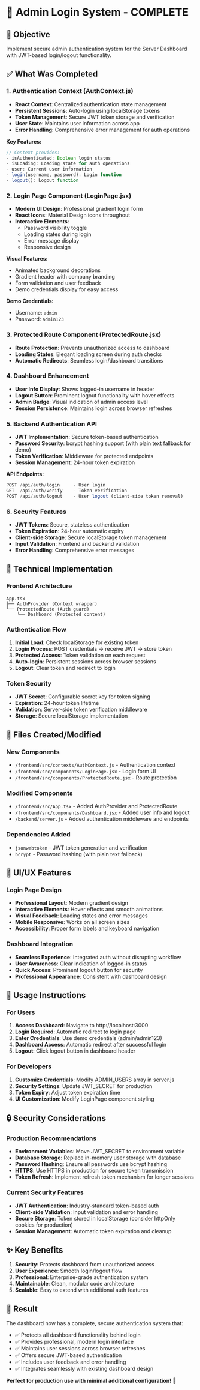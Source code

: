 # 🔐 Admin Login System - COMPLETE

## 🎯 Objective
Implement secure admin authentication system for the Server Dashboard with JWT-based login/logout functionality.

## ✅ What Was Completed

### 1. Authentication Context (AuthContext.js)
- **React Context**: Centralized authentication state management
- **Persistent Sessions**: Auto-login using localStorage tokens
- **Token Management**: Secure JWT token storage and verification
- **User State**: Maintains user information across app
- **Error Handling**: Comprehensive error management for auth operations

**Key Features:**
```javascript
// Context provides:
- isAuthenticated: Boolean login status
- isLoading: Loading state for auth operations
- user: Current user information
- login(username, password): Login function
- logout(): Logout function
```

### 2. Login Page Component (LoginPage.jsx)
- **Modern UI Design**: Professional gradient login form
- **React Icons**: Material Design icons throughout
- **Interactive Elements**: 
  - Password visibility toggle
  - Loading states during login
  - Error message display
  - Responsive design

**Visual Features:**
- Animated background decorations
- Gradient header with company branding
- Form validation and user feedback
- Demo credentials display for easy access

**Demo Credentials:**
- Username: `admin`
- Password: `admin123`

### 3. Protected Route Component (ProtectedRoute.jsx)
- **Route Protection**: Prevents unauthorized access to dashboard
- **Loading States**: Elegant loading screen during auth checks
- **Automatic Redirects**: Seamless login/dashboard transitions

### 4. Dashboard Enhancement
- **User Info Display**: Shows logged-in username in header
- **Logout Button**: Prominent logout functionality with hover effects
- **Admin Badge**: Visual indication of admin access level
- **Session Persistence**: Maintains login across browser refreshes

### 5. Backend Authentication API
- **JWT Implementation**: Secure token-based authentication
- **Password Security**: bcrypt hashing support (with plain text fallback for demo)
- **Token Verification**: Middleware for protected endpoints
- **Session Management**: 24-hour token expiration

**API Endpoints:**
```javascript
POST /api/auth/login     - User login
GET  /api/auth/verify    - Token verification  
POST /api/auth/logout    - User logout (client-side token removal)
```

### 6. Security Features
- **JWT Tokens**: Secure, stateless authentication
- **Token Expiration**: 24-hour automatic expiry
- **Client-side Storage**: Secure localStorage token management
- **Input Validation**: Frontend and backend validation
- **Error Handling**: Comprehensive error messages

## 🔧 Technical Implementation

### Frontend Architecture
```
App.tsx
├── AuthProvider (Context wrapper)
└── ProtectedRoute (Auth guard)
    └── Dashboard (Protected content)
```

### Authentication Flow
1. **Initial Load**: Check localStorage for existing token
2. **Login Process**: POST credentials → receive JWT → store token
3. **Protected Access**: Token validation on each request
4. **Auto-login**: Persistent sessions across browser sessions
5. **Logout**: Clear token and redirect to login

### Token Security
- **JWT Secret**: Configurable secret key for token signing
- **Expiration**: 24-hour token lifetime
- **Validation**: Server-side token verification middleware
- **Storage**: Secure localStorage implementation

## 📁 Files Created/Modified

### New Components
- `/frontend/src/contexts/AuthContext.js` - Authentication context
- `/frontend/src/components/LoginPage.jsx` - Login form UI
- `/frontend/src/components/ProtectedRoute.jsx` - Route protection

### Modified Components  
- `/frontend/src/App.tsx` - Added AuthProvider and ProtectedRoute
- `/frontend/src/components/Dashboard.jsx` - Added user info and logout
- `/backend/server.js` - Added authentication middleware and endpoints

### Dependencies Added
- `jsonwebtoken` - JWT token generation and verification
- `bcrypt` - Password hashing (with plain text fallback)

## 🎨 UI/UX Features

### Login Page Design
- **Professional Layout**: Modern gradient design
- **Interactive Elements**: Hover effects and smooth animations
- **Visual Feedback**: Loading states and error messages
- **Mobile Responsive**: Works on all screen sizes
- **Accessibility**: Proper form labels and keyboard navigation

### Dashboard Integration
- **Seamless Experience**: Integrated auth without disrupting workflow
- **User Awareness**: Clear indication of logged-in status
- **Quick Access**: Prominent logout button for security
- **Professional Appearance**: Consistent with dashboard design

## 🚀 Usage Instructions

### For Users
1. **Access Dashboard**: Navigate to http://localhost:3000
2. **Login Required**: Automatic redirect to login page
3. **Enter Credentials**: Use demo credentials (admin/admin123)
4. **Dashboard Access**: Automatic redirect after successful login
5. **Logout**: Click logout button in dashboard header

### For Developers
1. **Customize Credentials**: Modify ADMIN_USERS array in server.js
2. **Security Settings**: Update JWT_SECRET for production
3. **Token Expiry**: Adjust token expiration time
4. **UI Customization**: Modify LoginPage component styling

## 🔒 Security Considerations

### Production Recommendations
- **Environment Variables**: Move JWT_SECRET to environment variable
- **Database Storage**: Replace in-memory user storage with database
- **Password Hashing**: Ensure all passwords use bcrypt hashing
- **HTTPS**: Use HTTPS in production for secure token transmission
- **Token Refresh**: Implement refresh token mechanism for longer sessions

### Current Security Features
- **JWT Authentication**: Industry-standard token-based auth
- **Client-side Validation**: Input validation and error handling
- **Secure Storage**: Token stored in localStorage (consider httpOnly cookies for production)
- **Session Management**: Automatic token expiration and cleanup

## ✨ Key Benefits

1. **Security**: Protects dashboard from unauthorized access
2. **User Experience**: Smooth login/logout flow
3. **Professional**: Enterprise-grade authentication system
4. **Maintainable**: Clean, modular code architecture
5. **Scalable**: Easy to extend with additional auth features

## 🎯 Result
The dashboard now has a complete, secure authentication system that:
- ✅ Protects all dashboard functionality behind login
- ✅ Provides professional, modern login interface
- ✅ Maintains user sessions across browser refreshes
- ✅ Offers secure JWT-based authentication
- ✅ Includes user feedback and error handling
- ✅ Integrates seamlessly with existing dashboard design

**Perfect for production use with minimal additional configuration!** 🚀
